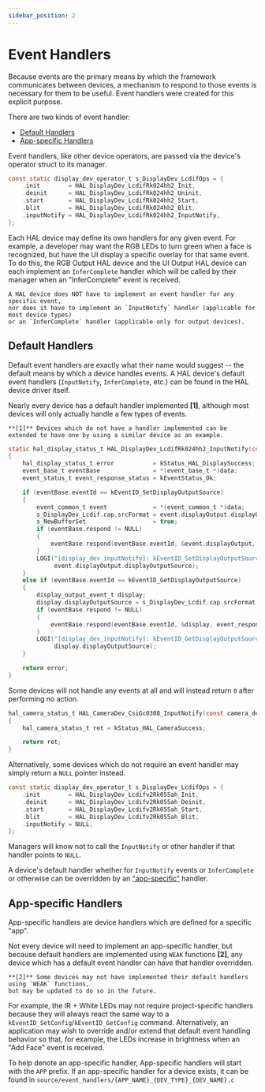 ```yaml
---
sidebar_position: 2
---
```


# Event Handlers

Because events are the primary means by which the framework communicates between devices,
a mechanism to respond to those events is necessary for them to be useful.
Event handlers were created for this explicit purpose.

There are two kinds of event handler:

  - [Default Handlers](#default-handlers)
  - [App-specific Handlers](#app-specific-handlers)

Event handlers,
like other device operators,
are passed via the device's operator struct to its manager.

```c
const static display_dev_operator_t s_DisplayDev_LcdifOps = {
    .init        = HAL_DisplayDev_LcdifRk024hh2_Init,
    .deinit      = HAL_DisplayDev_LcdifRk024hh2_Uninit,
    .start       = HAL_DisplayDev_LcdifRk024hh2_Start,
    .blit        = HAL_DisplayDev_LcdifRk024hh2_Blit,
    .inputNotify = HAL_DisplayDev_LcdifRk024hh2_InputNotify,
};
```

Each HAL device may define its own handlers for any given event.
For example,
a developer may want the RGB LEDs to turn green when a face is recognized,
but have the UI display a specific overlay for that same event.
To do this,
the RGB Output HAL device and the UI Output HAL device can each implement an `InferComplete` handler which will be called by their manager
when an "InferComplete" event is received.

```{important}
A HAL device does NOT have to implement an event handler for any specific event,
nor does it have to implement an `InputNotify` handler (applicable for most device types)
or an `InferComplete` handler (applicable only for output devices).
```

## Default Handlers

Default event handlers are exactly what their name would suggest -- the default means by which a device handles events.
A HAL device's default event handlers (`InputNotify`, `InferComplete`, etc.) can be found in the HAL device driver itself.

Nearly every device has a default handler implemented **[1]**,
although most devices will only actually handle a few types of events.

<!-- TODO: Add default handler for each device -->
```{note}
**[1]** Devices which do not have a handler implemented can be extended to have one by using a similar device as an example.
```

```c title="Example default handler"
static hal_display_status_t HAL_DisplayDev_LcdifRk024hh2_InputNotify(const display_dev_t *receiver, void *data)
{
    hal_display_status_t error           = kStatus_HAL_DisplaySuccess;
    event_base_t eventBase               = *(event_base_t *)data;
    event_status_t event_response_status = kEventStatus_Ok;

    if (eventBase.eventId == kEventID_SetDisplayOutputSource)
    {
        event_common_t event             = *(event_common_t *)data;
        s_DisplayDev_Lcdif.cap.srcFormat = event.displayOutput.displayOutputSource;
        s_NewBufferSet                   = true;
        if (eventBase.respond != NULL)
        {
            eventBase.respond(eventBase.eventId, &event.displayOutput, event_response_status, true);
        }
        LOGI("[display_dev_inputNotify]: kEventID_SetDisplayOutputSource devID %d, srcFormat %d", receiver->id,
             event.displayOutput.displayOutputSource);
    }
    else if (eventBase.eventId == kEventID_GetDisplayOutputSource)
    {
        display_output_event_t display;
        display.displayOutputSource = s_DisplayDev_Lcdif.cap.srcFormat;
        if (eventBase.respond != NULL)
        {
            eventBase.respond(eventBase.eventId, &display, event_response_status, true);
        }
        LOGI("[display_dev_inputNotify]: kEventID_GetDisplayOutputSource devID %d, srcFormat %d", receiver->id,
             display.displayOutputSource);
    }

    return error;
}
```

Some devices will not handle any events at all
and will instead return `0` after performing no action.

```c title="HAL/common/hal_camera_csi_gc0308.c"
hal_camera_status_t HAL_CameraDev_CsiGc0308_InputNotify(const camera_dev_t *dev, void *data)
{
    hal_camera_status_t ret = kStatus_HAL_CameraSuccess;

    return ret;
}
```

Alternatively,
some devices which do not require an event handler
may simply return a `NULL` pointer instead.

```c title="HAL/common/hal_display_lcdifv2_rk055ahd091.c"
const static display_dev_operator_t s_DisplayDev_LcdifOps = {
    .init        = HAL_DisplayDev_Lcdifv2Rk055ah_Init,
    .deinit      = HAL_DisplayDev_Lcdifv2Rk055ah_Deinit,
    .start       = HAL_DisplayDev_Lcdifv2Rk055ah_Start,
    .blit        = HAL_DisplayDev_Lcdifv2Rk055ah_Blit,
    .inputNotify = NULL,
};
```

Managers will know not to call the `InputNotify` or other handler if that handler points to `NULL`.

A device's default handler whether for `InputNotify` events or `InferComplete` or otherwise can be overridden by an ["app-specific"](#app-specific-handlers) handler.

## App-specific Handlers

App-specific handlers are device handlers which are defined for a specific "app".

Not every device will need to implement an app-specific handler,
but because default handlers are implemented using `WEAK` functions **[2]**, any device which has a default event handler can have that handler overridden.

```{note}
**[2]** Some devices may not have implemented their default handlers using `WEAK` functions,
but may be updated to do so in the future.
```

For example,
the IR + White LEDs may not require project-specific handlers
because they will always react the same way to a `kEventID_SetConfig`/`kEventID_GetConfig` command.
Alternatively, an application may wish to override and/or extend that default event handling behavior so that,
for example,
the LEDs increase in brightness when an "Add Face" event is received.

To help denote an app-specific handler,
App-specific handlers will start with the `APP` prefix.
If an app-specific handler for a device exists,
it can be found in `source/event_handlers/{APP_NAME}_{DEV_TYPE}_{DEV_NAME}.c`
